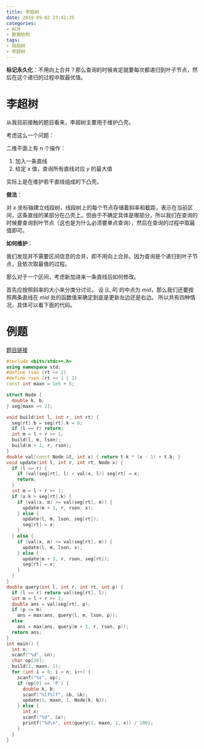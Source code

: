 ```yaml
---
title: 李超树
date: 2019-09-02 23:41:25
categories:
- ACM
- 数据结构
tags:
- 线段树
- 李超树
---
```



**标记永久化**：不用向上合并？那么查询的时候肯定就要每次都递归到叶子节点，然后在这个递归的过程中取最优值。

# 李超树

从我目前接触的题目看来，李超树主要用于维护凸壳。

考虑这么一个问题：

二维平面上有 $n$ 个操作：
1. 加入一条直线
2. 给定 $x$ 值，查询所有直线对应 $y$ 的最大值

实际上是在维护若干直线组成的下凸壳。

**做法**：

对 $x$ 坐标轴建立线段树，线段树上的每个节点存储着斜率和截距，表示在当前区间，这条直线的某部分在凸壳上。但由于不确定具体是哪部分，所以我们在查询的时候要查询到叶节点（这也是为什么必须要单点查询），然后在查询的过程中取最值即可。

**如何维护**：

我们发现并不需要区间信息的合并，即不用向上合并。因为查询是个递归到叶子节点，且依次取最值的过程。

那么对于一个区间，考虑新加进来一条直线后如何修改。

首先应按照斜率的大小来分类分讨论。 设 $[L,R]$ 的中点为 $mid$，那么我们还要按照两条直线在 $mid$ 处的函数值来确定到底是更新左边还是右边。 所以共有四种情况，具体可以看下面的代码。

# 例题

[题目链接](https://www.lydsy.com/JudgeOnline/problem.php?id=1568)

```cpp
#include <bits/stdc++.h>
using namespace std;
#define lson (rt << 1)
#define rson (rt << 1 | 1)
const int maxn = 1e5 + 5;

struct Node {
  double k, b;
} seg[maxn << 2];

void build(int l, int r, int rt) {
  seg[rt].b = seg[rt].k = 0;
  if (l == r) return;
  int m = l + r >> 1;
  build(l, m, lson);
  build(m + 1, r, rson);
}
double val(const Node &t, int x) { return t.k * (x - 1) + t.b; }
void update(int l, int r, int rt, Node x) {
  if (l == r) {
    if (val(seg[rt], l) < val(x, l)) seg[rt] = x;
    return;
  }
  int m = l + r >> 1;
  if (x.k > seg[rt].k) {
    if (val(x, m) <= val(seg[rt], m)) {
      update(m + 1, r, rson, x);
    } else {
      update(l, m, lson, seg[rt]);
      seg[rt] = x;
    }
  } else {
    if (val(x, m) <= val(seg[rt], m)) {
      update(l, m, lson, x);
    } else {
      update(m + 1, r, rson, seg[rt]);
      seg[rt] = x;
    }
  }
}
double query(int l, int r, int rt, int p) {
  if (l == r) return val(seg[rt], l);
  int m = l + r >> 1;
  double ans = val(seg[rt], p);
  if (p <= m)
    ans = max(ans, query(l, m, lson, p));
  else
    ans = max(ans, query(m + 1, r, rson, p));
  return ans;
}
int main() {
  int n;
  scanf("%d", &n);
  char op[20];
  build(1, maxn, 1);
  for (int i = 0; i < n; i++) {
    scanf("%s", op);
    if (op[0] == 'P') {
      double k, b;
      scanf("%lf%lf", &b, &k);
      update(1, maxn, 1, Node{k, b});
    } else {
      int x;
      scanf("%d", &x);
      printf("%d\n", int(query(1, maxn, 1, x)) / 100);
    }
  }
}
```